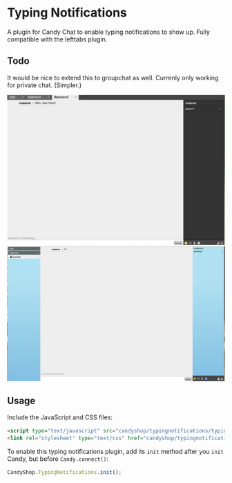 # Typing Notifications

A plugin for Candy Chat to enable typing notifications to show up. Fully compatible with the lefttabs plugin.

## Todo

It would be nice to extend this to groupchat as well. Currenly only working for private chat. (Simpler.)

![Typing Notifications - Regular](screenshot1.png)
![Typing Notifications - Left Tabs](screenshot2.png)

## Usage
Include the JavaScript and CSS files:
```HTML
<script type="text/javascript" src="candyshop/typingnotifications/typingnotifications.js"></script>
<link rel="stylesheet" type="text/css" href="candyshop/typingnotifications/typingnotifications.css" />
```

To enable this typing notifications plugin, add its `init` method after you `init` Candy, but before `Candy.connect()`:
```JavaScript
CandyShop.TypingNotifications.init();
```
